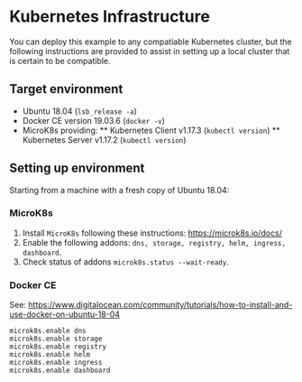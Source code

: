 # Kubernetes Infrastructure

You can deploy this example to any compatiable Kubernetes cluster, but the following instructions
are provided to assist in setting up a local cluster that is certain to be compatible.

## Target environment

* Ubuntu 18.04 (`lsb_release -a`)
* Docker CE version 19.03.6 (`docker -v`)
* MicroK8s providing:
** Kubernetes Client v1.17.3 (`kubectl version`)
** Kubernetes Server v1.17.2 (`kubectl version`)

## Setting up environment

Starting from a machine with a fresh copy of Ubuntu 18.04:

### MicroK8s

1. Install `MicroK8s` following these instructions: https://microk8s.io/docs/
2. Enable the following addons: `dns, storage, registry, helm, ingress, dashboard`.
3. Check status of addons `microk8s.status --wait-ready`.

### Docker CE

See: https://www.digitalocean.com/community/tutorials/how-to-install-and-use-docker-on-ubuntu-18-04



```
microk8s.enable dns
microk8s.enable storage
microk8s.enable registry
microk8s.enable helm
microk8s.enable ingress
microk8s.enable dashboard
```